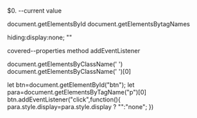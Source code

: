 $0.  --current value

document.getElementsById
document.getElementsBytagNames


hiding:display:none;
""

covered--properties
        method
        addEventListener


document.getElementsByClassName(' ')
document.getElementsByClassName(' ')[0]

let btn=document.getElementById("btn");
let para=document.getElementsByTagName("p")[0]
btn.addEventListener("click",function(){
    para.style.display=para.style.display ? "":"none";
})

